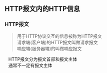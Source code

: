 ## HTTP报文内的HTTP信息
### HTTP报文
> 用于HTTP协议交互的信息被称为HTTP报文    
> 请求端(客户端)的HTTP报文叫做请求报文    
> 响应端(服务器端)的叫做响应报文

    HTTP报文分为报文首部和报文主体    
    通常不一定有报文主体

